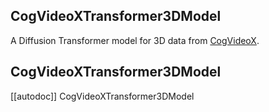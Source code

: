 <!--Copyright 2024 The The CogVideoX team, Tsinghua University & ZhipuAI and The HuggingFace Team. All rights reserved.

Licensed under the Apache License, Version 2.0 (the "License"); you may not use this file except in compliance with
the License. You may obtain a copy of the License at

http://www.apache.org/licenses/LICENSE-2.0

Unless required by applicable law or agreed to in writing, software distributed under the License is distributed on
an "AS IS" BASIS, WITHOUT WARRANTIES OR CONDITIONS OF ANY KIND, either express or implied. See the License for the
specific language governing permissions and limitations under the License.
-->

## CogVideoXTransformer3DModel

A Diffusion Transformer model for 3D data from [CogVideoX](https://github.com/THUDM/CogVideoX).

## CogVideoXTransformer3DModel

[[autodoc]] CogVideoXTransformer3DModel
